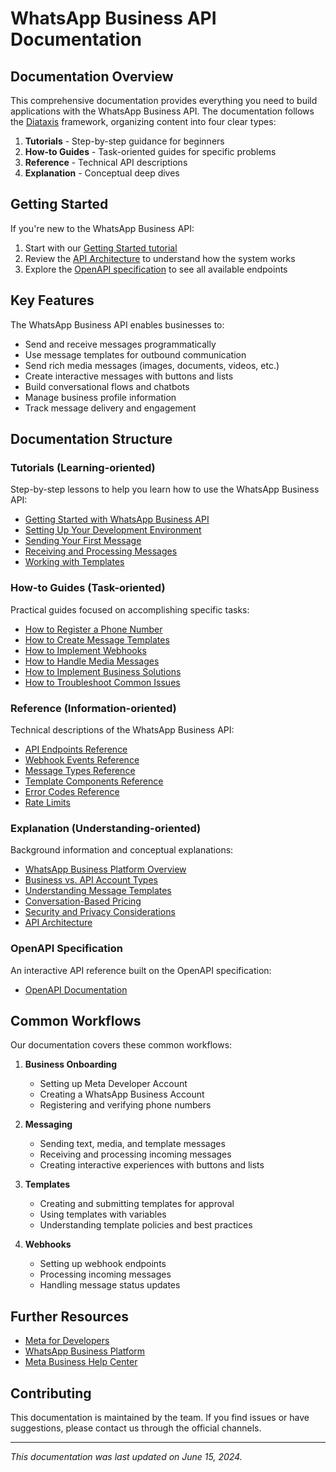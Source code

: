 # WhatsApp Business API Documentation

## Documentation Overview

This comprehensive documentation provides everything you need to build applications with the WhatsApp Business API. The documentation follows the [Diataxis](https://diataxis.fr/) framework, organizing content into four clear types:

1. **Tutorials** - Step-by-step guidance for beginners
2. **How-to Guides** - Task-oriented guides for specific problems
3. **Reference** - Technical API descriptions
4. **Explanation** - Conceptual deep dives

## Getting Started

If you're new to the WhatsApp Business API:

1. Start with our [Getting Started tutorial](tutorials/getting-started.md)
2. Review the [API Architecture](explanation/api-architecture.md) to understand how the system works
3. Explore the [OpenAPI specification](openapi/index.html) to see all available endpoints

## Key Features

The WhatsApp Business API enables businesses to:

- Send and receive messages programmatically
- Use message templates for outbound communication
- Send rich media messages (images, documents, videos, etc.)
- Create interactive messages with buttons and lists
- Build conversational flows and chatbots
- Manage business profile information
- Track message delivery and engagement

## Documentation Structure

### Tutorials (Learning-oriented)

Step-by-step lessons to help you learn how to use the WhatsApp Business API:

- [Getting Started with WhatsApp Business API](tutorials/getting-started.md)
- [Setting Up Your Development Environment](tutorials/setup-dev-environment.md)
- [Sending Your First Message](tutorials/first-message.md)
- [Receiving and Processing Messages](tutorials/receiving-messages.md)
- [Working with Templates](tutorials/templates-tutorial.md)

### How-to Guides (Task-oriented)

Practical guides focused on accomplishing specific tasks:

- [How to Register a Phone Number](how-to-guides/register-phone-number.md)
- [How to Create Message Templates](how-to-guides/create-templates.md)
- [How to Implement Webhooks](how-to-guides/implement-webhooks.md)
- [How to Handle Media Messages](how-to-guides/handle-media.md)
- [How to Implement Business Solutions](how-to-guides/business-solutions.md)
- [How to Troubleshoot Common Issues](how-to-guides/troubleshooting.md)

### Reference (Information-oriented)

Technical descriptions of the WhatsApp Business API:

- [API Endpoints Reference](reference/api-endpoints.md)
- [Webhook Events Reference](reference/webhook-events.md)
- [Message Types Reference](reference/message-types.md)
- [Template Components Reference](reference/template-components.md)
- [Error Codes Reference](reference/error-codes.md)
- [Rate Limits](reference/rate-limits.md)

### Explanation (Understanding-oriented)

Background information and conceptual explanations:

- [WhatsApp Business Platform Overview](explanation/platform-overview.md)
- [Business vs. API Account Types](explanation/account-types.md)
- [Understanding Message Templates](explanation/understanding-templates.md)
- [Conversation-Based Pricing](explanation/pricing-model.md)
- [Security and Privacy Considerations](explanation/security-privacy.md)
- [API Architecture](explanation/api-architecture.md)

### OpenAPI Specification

An interactive API reference built on the OpenAPI specification:

- [OpenAPI Documentation](openapi/index.html)

## Common Workflows

Our documentation covers these common workflows:

1. **Business Onboarding**
   - Setting up Meta Developer Account
   - Creating a WhatsApp Business Account
   - Registering and verifying phone numbers

2. **Messaging**
   - Sending text, media, and template messages
   - Receiving and processing incoming messages
   - Creating interactive experiences with buttons and lists

3. **Templates**
   - Creating and submitting templates for approval
   - Using templates with variables
   - Understanding template policies and best practices

4. **Webhooks**
   - Setting up webhook endpoints
   - Processing incoming messages
   - Handling message status updates

## Further Resources

- [Meta for Developers](https://developers.facebook.com/docs/whatsapp/cloud-api/)
- [WhatsApp Business Platform](https://business.whatsapp.com/developers)
- [Meta Business Help Center](https://www.facebook.com/business/help/)

## Contributing

This documentation is maintained by the team. If you find issues or have suggestions, please contact us through the official channels.

---

*This documentation was last updated on June 15, 2024.*
